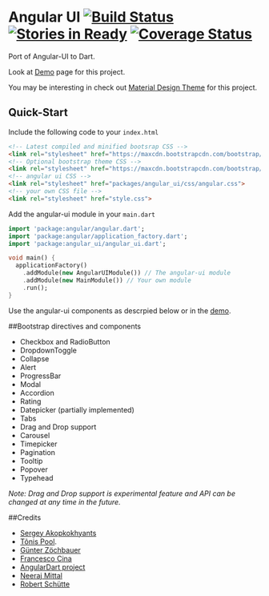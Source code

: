 ﻿Angular UI [![Build Status](https://travis-ci.org/akserg/angular.dart.ui.svg?branch=master)](https://travis-ci.org/akserg/angular.dart.ui) [![Stories in Ready](https://badge.waffle.io/akserg/angular.dart.ui.svg?label=ready)](http://waffle.io/akserg/angular.dart.ui?milestone=0.6) [![Coverage Status](https://coveralls.io/repos/akserg/angular.dart.ui/badge.svg)](https://coveralls.io/r/akserg/angular.dart.ui) 
===============

Port of Angular-UI to Dart.

Look at [Demo](http://akserg.github.io/angular.dart.ui.demo/index.html) page for this project.

You may be interesting in check out [Material Design Theme](http://akserg.github.io/angular.dart.material.demo) for this project.

## Quick-Start
Include the following code to your `index.html`
```html
<!-- Latest compiled and minified bootsrap CSS -->
<link rel="stylesheet" href="https://maxcdn.bootstrapcdn.com/bootstrap/3.3.2/css/bootstrap.min.css">
<!-- Optional bootstrap theme CSS -->
<link rel="stylesheet" href="https://maxcdn.bootstrapcdn.com/bootstrap/3.3.2/css/bootstrap-theme.min.css">
<!-- angular ui CSS -->
<link rel="stylesheet" href="packages/angular_ui/css/angular.css">
<!-- your own CSS file -->
<link rel="stylesheet" href="style.css">
```

Add the angular-ui module in your `main.dart`
```dart
import 'package:angular/angular.dart';
import 'package:angular/application_factory.dart';
import 'package:angular_ui/angular_ui.dart';

void main() {
  applicationFactory()
    .addModule(new AngularUIModule()) // The angular-ui module
    .addModule(new MainModule()) // Your own module
    .run();
}
```

Use the angular-ui components as descrpied below or in the [demo](http://akserg.github.io/angular.dart.ui.demo/index.html).


##Bootstrap directives and components

- Checkbox and RadioButton
- DropdownToggle
- Collapse
- Alert
- ProgressBar
- Modal
- Accordion
- Rating
- Datepicker (partially implemented)
- Tabs
- Drag and Drop support
- Carousel
- Timepicker
- Pagination
- Tooltip
- Popover
- Typehead

*Note: Drag and Drop support is experimental feature and API can be changed at any time in the future.*

##Credits

- [Sergey Akopkokhyants](https://github.com/akserg)
- [Tõnis Pool](https://github.com/poolik).
- [Günter Zöchbauer](https://github.com/zoechi)
- [Francesco Cina](https://github.com/ufoscout)
- [AngularDart project](https://github.com/angular/angular.dart)
- [Neeraj Mittal](https://github.com/neermitt)
- [Robert Schütte](https://github.com/Roba1993)